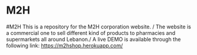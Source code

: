 # M2H
#M2H
This is a repository for the M2H corporation website. /
The website is a commercial one to sell different kind of products to pharmacies and supermarkets all around Lebanon./
A live DEMO is available through the following link: 
https://m2hshop.herokuapp.com/
